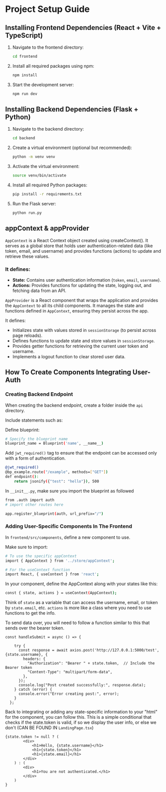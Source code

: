# Project Setup Guide

## Installing Frontend Dependencies (React + Vite + TypeScript)

1. Navigate to the frontend directory:
   ```bash
   cd frontend

2. Install all required packages using npm:
    ```bash
    npm install

3. Start the development server:
    ```bash
    npm run dev

## Installing Backend Dependencies (Flask + Python)

1. Navigate to the backend directory:
   ```bash
   cd backend

2. Create a virtual environment (optional but recommended):
    ```bash
    python -m venv venv


3. Activate the virtual environment:
    ```bash
    source venv/bin/activate

4. Install all required Python packages:

    ```bash
    pip install -r requirements.txt

5. Run the Flask server:
    ```bash
    python run.py


## appContext & appProvider

`AppContext` is a React Context object created using createContext(). It serves as a global store that holds user authentication-related data (like token, email, and username) and provides functions (actions) to update and retrieve these values.

### It defines:

- **State:** Contains user authentication information (`token`, `email`, `username`).
- **Actions:** Provides functions for updating the state, logging out, and fetching data from an API.

`AppProvider` is a React component that wraps the application and provides the `AppContext` to all its child components. It manages the state and functions defined in `AppContext`, ensuring they persist across the app.

It defines:

- Initializes state with values stored in `sessionStorage` (to persist across page reloads).
- Defines functions to update state and store values in `sessionStorage`.
- Provides getter functions for retrieving the current user token and username.
- Implements a logout function to clear stored user data.

## How To Create Components Integrating User-Auth


### Creating Backend Endpoint

When creating the backend endpoint, create a folder inside the `api` directory.

Include statements such as: 

Define blueprint:
```bash
# Specify the blueprint name
blueprint_name = Blueprint('name', __name__)
```

Add `jwt_required()` tag to ensure that the endpoint can be accessed only with a form of authentication.

```bash
@jwt_required()
@bp_example.route("/example", methods=["GET"])
def endpoint():
    return jsonify({"test": "hello"}), 500
```

In `__init__.py`, make sure you import the blueprint as followed

```bash
from .auth import auth
# import other routes here

app.register_blueprint(auth, url_prefix="/")
```

### Adding User-Specific Components In The Frontend

In `frontend/src/components`, define a new component to use.

Make sure to import:

```bash
# To use the specific appContext
import { AppContext } from '../store/appContext';

# For the useContext function
import React, { useContext } from 'react';
```

In your component, define the AppContext along with your states like this:

```bash
const { state, actions } = useContext(AppContext);
```

Think of `state` as a variable that can access the username, email, or token by `state.email`, etc. `actions` is more like a class where you need to use functions to get the info.

To send data over, you will need to follow a function similar to this that sends over the bearer token.

```tsx
const handleSubmit = async () => {

    try {
      const response = await axios.post('http://127.0.0.1:5000/test', {state.username}, {
        headers: {
          "Authorization": "Bearer " + state.token,  // Include the Bearer token
          "Content-Type": "multipart/form-data",
        },
      });
      console.log("Post created successfully:", response.data);
    } catch (error) {
      console.error("Error creating post:", error);
    }
  };
```

Back to integrating or adding any state-specific information to your "html" for the component, you can follow this. This is a simple conditional that checks if the state.token is valid, if so we display the user info, or else we don't (CAN BE FOUND IN `LandingPage.tsx`)

```tsx
{state.token != null ? (
        <div>
            <h1>Hello, {state.username}</h1>
            <h1>{state.token}</h1>
            <h1>{state.email}</h1>
        </div>
    ) : (
        <div>
            <h1>You are not authenticated.</h1>
        </div>
    )
}
```